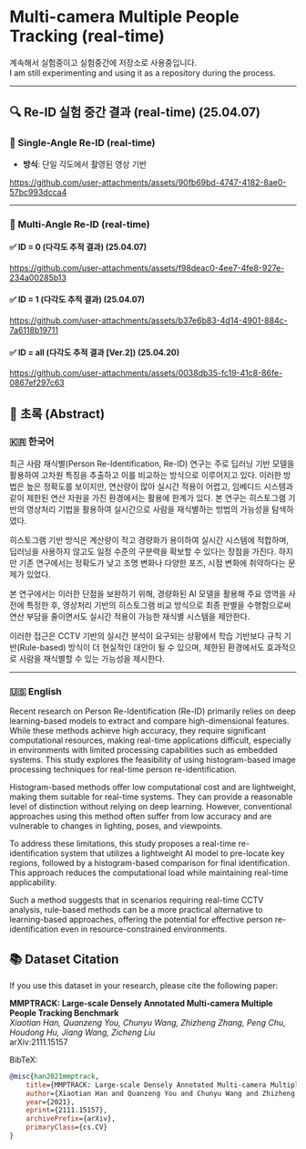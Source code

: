 # Multi-camera Multiple People Tracking (real-time)
계속해서 실험중이고 실험중간에 저장소로 사용중입니다.  
I am still experimenting and using it as a repository during the process.  

---
## 🔍 Re-ID 실험 중간 결과 (real-time) (25.04.07)

### 📌 Single-Angle Re-ID (real-time)
- **방식**: 단일 각도에서 촬영된 영상 기반  




https://github.com/user-attachments/assets/90fb69bd-4747-4182-8ae0-57bc993dcca4




---

### 🎥 Multi-Angle Re-ID (real-time) 

#### ✅ ID = 0 (다각도 추적 결과) (25.04.07)


https://github.com/user-attachments/assets/f98deac0-4ee7-4fe8-927e-234a00285b13



#### ✅ ID = 1 (다각도 추적 결과) (25.04.07)



https://github.com/user-attachments/assets/b37e6b83-4d14-4901-884c-7a6118b19711


#### ✅ ID = all (다각도 추적 결과 [Ver.2]) (25.04.20)



https://github.com/user-attachments/assets/0038db35-fc19-41c8-86fe-0867ef297c63



## 📄 초록 (Abstract)

### 🇰🇷 한국어

최근 사람 재식별(Person Re-Identification, Re-ID) 연구는 주로 딥러닝 기반 모델을 활용하여 고차원 특징을 추출하고 이를 비교하는 방식으로 이루어지고 있다. 이러한 방법은 높은 정확도를 보이지만, 연산량이 많아 실시간 적용이 어렵고, 임베디드 시스템과 같이 제한된 연산 자원을 가진 환경에서는 활용에 한계가 있다. 본 연구는 히스토그램 기반의 영상처리 기법을 활용하여 실시간으로 사람을 재식별하는 방법의 가능성을 탐색하였다.

히스토그램 기반 방식은 계산량이 적고 경량화가 용이하여 실시간 시스템에 적합하며, 딥러닝을 사용하지 않고도 일정 수준의 구분력을 확보할 수 있다는 장점을 가진다. 하지만 기존 연구에서는 정확도가 낮고 조명 변화나 다양한 포즈, 시점 변화에 취약하다는 문제가 있었다.

본 연구에서는 이러한 단점을 보완하기 위해, 경량화된 AI 모델을 활용해 주요 영역을 사전에 특정한 후, 영상처리 기반의 히스토그램 비교 방식으로 최종 판별을 수행함으로써 연산 부담을 줄이면서도 실시간 적용이 가능한 재식별 시스템을 제안한다.

이러한 접근은 CCTV 기반의 실시간 분석이 요구되는 상황에서 학습 기반보다 규칙 기반(Rule-based) 방식이 더 현실적인 대안이 될 수 있으며, 제한된 환경에서도 효과적으로 사람을 재식별할 수 있는 가능성을 제시한다.

---

### 🇺🇸 English

Recent research on Person Re-Identification (Re-ID) primarily relies on deep learning-based models to extract and compare high-dimensional features. While these methods achieve high accuracy, they require significant computational resources, making real-time applications difficult, especially in environments with limited processing capabilities such as embedded systems. This study explores the feasibility of using histogram-based image processing techniques for real-time person re-identification.

Histogram-based methods offer low computational cost and are lightweight, making them suitable for real-time systems. They can provide a reasonable level of distinction without relying on deep learning. However, conventional approaches using this method often suffer from low accuracy and are vulnerable to changes in lighting, poses, and viewpoints.

To address these limitations, this study proposes a real-time re-identification system that utilizes a lightweight AI model to pre-locate key regions, followed by a histogram-based comparison for final identification. This approach reduces the computational load while maintaining real-time applicability.

Such a method suggests that in scenarios requiring real-time CCTV analysis, rule-based methods can be a more practical alternative to learning-based approaches, offering the potential for effective person re-identification even in resource-constrained environments.


## 📚 Dataset Citation

If you use this dataset in your research, please cite the following paper:

**MMPTRACK: Large-scale Densely Annotated Multi-camera Multiple People Tracking Benchmark**  
*Xiaotian Han, Quanzeng You, Chunyu Wang, Zhizheng Zhang, Peng Chu, Houdong Hu, Jiang Wang, Zicheng Liu*  
arXiv:2111.15157

BibTeX:
```bibtex
@misc{han2021mmptrack,
    title={MMPTRACK: Large-scale Densely Annotated Multi-camera Multiple People Tracking Benchmark}, 
    author={Xiaotian Han and Quanzeng You and Chunyu Wang and Zhizheng Zhang and Peng Chu and Houdong Hu and Jiang Wang and Zicheng Liu},
    year={2021},
    eprint={2111.15157},
    archivePrefix={arXiv},
    primaryClass={cs.CV}
}
